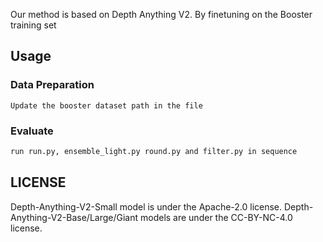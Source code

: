Our method is based on Depth Anything V2. By finetuning on the Booster training set


## Usage

### Data Preparation
```
Update the booster dataset path in the file
```

### Evaluate

```bash
run run.py, ensemble_light.py round.py and filter.py in sequence
```


## LICENSE

Depth-Anything-V2-Small model is under the Apache-2.0 license. Depth-Anything-V2-Base/Large/Giant models are under the CC-BY-NC-4.0 license.

